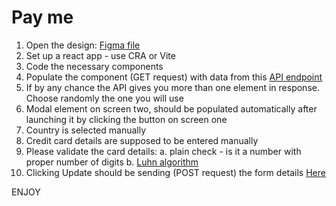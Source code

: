 # Pay me

1. Open the design:  [Figma file](https://www.figma.com/file/BXCF9jeqEzRjuFluIHeHpt/Untitled?node-id=0%3A1&t=3s3NvLEKo543qB95-1)
2. Set up a react app - use CRA or Vite
3. Code the necessary components
4. Populate the component (GET request) with data from this [API endpoint](https://portaireapi.herokuapp.com/test/payment)
5. If by any chance the API gives you more than one element in response. Choose randomly the one you will use
6. Modal element on screen two, should be populated automatically after launching it by clicking the button on screen one
7. Country is selected manually
8. Credit card details are supposed to be entered manually
9. Please validate the card details:
  a. plain check - is it a number with proper number of digits
  b. [Luhn algorithm](https://en.wikipedia.org/wiki/Luhn_algorithm)
10. Clicking Update should be sending (POST request) the form details [Here](https://portaireapi.herokuapp.com/test/payment)

ENJOY
